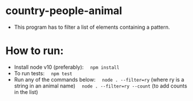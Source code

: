# country-people-animal
-   This program has to filter a list of elements containing a pattern.

# How to run:
-   Install node v10 (preferably):  `   npm install `
-   To run tests:                    `   npm test    `
-   Run any of the commands below:
`   node . --filter=ry `                (where ry is a string in an animal name)
`   node . --filter=ry --count `       (to add counts in the list)